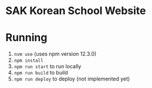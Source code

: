 # SAK Korean School Website

# Running

1. `nvm use` (uses npm version 12.3.0)
2. `npm install`
3. `npm run start` to run locally
4. `npm run build` to build
5. `npm run deploy` to deploy (not implemented yet)